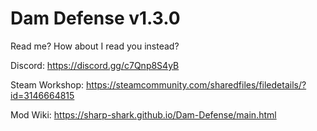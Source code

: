 # Dam Defense v1.3.0

Read me? How about I read you instead?

Discord: https://discord.gg/c7Qnp8S4yB

Steam Workshop: https://steamcommunity.com/sharedfiles/filedetails/?id=3146664815

Mod Wiki: https://sharp-shark.github.io/Dam-Defense/main.html
